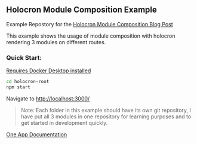## Holocron Module Composition Example

Example Repostory for the [Holocron Module Composition Blog Post](https://medium.com/@infoxicator/holocron-module-composition-293ec395d6fb)

This example shows the usage of module composition with holocron rendering 3 modules on different routes.

### Quick Start:

[Requires Docker Desktop installed](https://docs.docker.com/get-docker/)

```bash
cd holocron-root
npm start
```

Navigate to [http://localhost:3000/](http://localhost:3000/)

> Note: Each folder in this example should have its own git repository, I have put all 3 modules in one repository for learning purposes and to get started in development quickly.

[One App Documentation](https://github.com/americanexpress/one-app)
